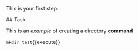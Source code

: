 This is your first step.

## Task

This is an _example_ of creating a directory **command**

`mkdir test`{{execute}}
